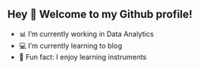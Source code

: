 ## Hey 👋 Welcome to my Github profile!

- 📊 I’m currently working in Data Analytics
- 💻 I’m currently learning to blog
- 🎹 Fun fact: I enjoy learning instruments

